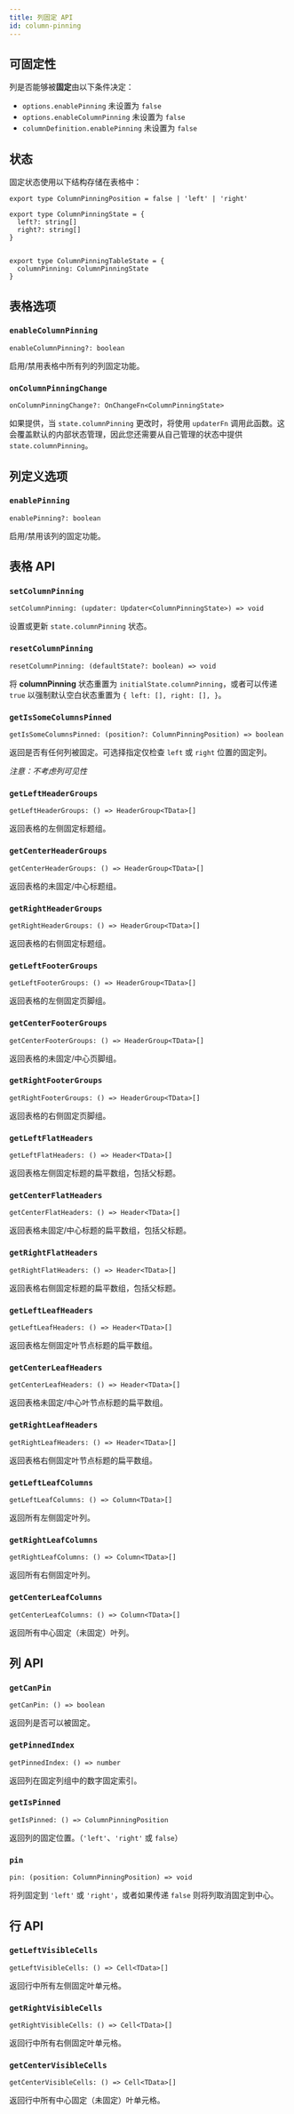 ```yaml
---
title: 列固定 API
id: column-pinning
---
```


## 可固定性

列是否能够被**固定**由以下条件决定：

- `options.enablePinning` 未设置为 `false`
- `options.enableColumnPinning` 未设置为 `false`
- `columnDefinition.enablePinning` 未设置为 `false`

## 状态

固定状态使用以下结构存储在表格中：

```tsx
export type ColumnPinningPosition = false | 'left' | 'right'

export type ColumnPinningState = {
  left?: string[]
  right?: string[]
}


export type ColumnPinningTableState = {
  columnPinning: ColumnPinningState
}
```

## 表格选项

### `enableColumnPinning`

```tsx
enableColumnPinning?: boolean
```

启用/禁用表格中所有列的列固定功能。

### `onColumnPinningChange`

```tsx
onColumnPinningChange?: OnChangeFn<ColumnPinningState>
```

如果提供，当 `state.columnPinning` 更改时，将使用 `updaterFn` 调用此函数。这会覆盖默认的内部状态管理，因此您还需要从自己管理的状态中提供 `state.columnPinning`。

## 列定义选项

### `enablePinning`

```tsx
enablePinning?: boolean
```

启用/禁用该列的固定功能。

## 表格 API

### `setColumnPinning`

```tsx
setColumnPinning: (updater: Updater<ColumnPinningState>) => void
```

设置或更新 `state.columnPinning` 状态。

### `resetColumnPinning`

```tsx
resetColumnPinning: (defaultState?: boolean) => void
```

将 **columnPinning** 状态重置为 `initialState.columnPinning`，或者可以传递 `true` 以强制默认空白状态重置为 `{ left: [], right: [], }`。

### `getIsSomeColumnsPinned`

```tsx
getIsSomeColumnsPinned: (position?: ColumnPinningPosition) => boolean
```

返回是否有任何列被固定。可选择指定仅检查 `left` 或 `right` 位置的固定列。

_注意：不考虑列可见性_

### `getLeftHeaderGroups`

```tsx
getLeftHeaderGroups: () => HeaderGroup<TData>[]
```

返回表格的左侧固定标题组。

### `getCenterHeaderGroups`

```tsx
getCenterHeaderGroups: () => HeaderGroup<TData>[]
```

返回表格的未固定/中心标题组。

### `getRightHeaderGroups`

```tsx
getRightHeaderGroups: () => HeaderGroup<TData>[]
```

返回表格的右侧固定标题组。

### `getLeftFooterGroups`

```tsx
getLeftFooterGroups: () => HeaderGroup<TData>[]
```

返回表格的左侧固定页脚组。

### `getCenterFooterGroups`

```tsx
getCenterFooterGroups: () => HeaderGroup<TData>[]
```

返回表格的未固定/中心页脚组。

### `getRightFooterGroups`

```tsx
getRightFooterGroups: () => HeaderGroup<TData>[]
```

返回表格的右侧固定页脚组。

### `getLeftFlatHeaders`

```tsx
getLeftFlatHeaders: () => Header<TData>[]
```

返回表格左侧固定标题的扁平数组，包括父标题。

### `getCenterFlatHeaders`

```tsx
getCenterFlatHeaders: () => Header<TData>[]
```

返回表格未固定/中心标题的扁平数组，包括父标题。

### `getRightFlatHeaders`

```tsx
getRightFlatHeaders: () => Header<TData>[]
```

返回表格右侧固定标题的扁平数组，包括父标题。

### `getLeftLeafHeaders`

```tsx
getLeftLeafHeaders: () => Header<TData>[]
```

返回表格左侧固定叶节点标题的扁平数组。

### `getCenterLeafHeaders`

```tsx
getCenterLeafHeaders: () => Header<TData>[]
```

返回表格未固定/中心叶节点标题的扁平数组。

### `getRightLeafHeaders`

```tsx
getRightLeafHeaders: () => Header<TData>[]
```

返回表格右侧固定叶节点标题的扁平数组。

### `getLeftLeafColumns`

```tsx
getLeftLeafColumns: () => Column<TData>[]
```

返回所有左侧固定叶列。

### `getRightLeafColumns`

```tsx
getRightLeafColumns: () => Column<TData>[]
```

返回所有右侧固定叶列。

### `getCenterLeafColumns`

```tsx
getCenterLeafColumns: () => Column<TData>[]
```

返回所有中心固定（未固定）叶列。

## 列 API

### `getCanPin`

```tsx
getCanPin: () => boolean
```

返回列是否可以被固定。

### `getPinnedIndex`

```tsx
getPinnedIndex: () => number
```

返回列在固定列组中的数字固定索引。

### `getIsPinned`

```tsx
getIsPinned: () => ColumnPinningPosition
```

返回列的固定位置。（`'left'`、`'right'` 或 `false`）

### `pin`

```tsx
pin: (position: ColumnPinningPosition) => void
```

将列固定到 `'left'` 或 `'right'`，或者如果传递 `false` 则将列取消固定到中心。

## 行 API

### `getLeftVisibleCells`

```tsx
getLeftVisibleCells: () => Cell<TData>[]
```

返回行中所有左侧固定叶单元格。

### `getRightVisibleCells`

```tsx
getRightVisibleCells: () => Cell<TData>[]
```

返回行中所有右侧固定叶单元格。

### `getCenterVisibleCells`

```tsx
getCenterVisibleCells: () => Cell<TData>[]
```

返回行中所有中心固定（未固定）叶单元格。